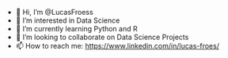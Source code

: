 - 👋 Hi, I’m @LucasFroess
- 👀 I’m interested in Data Science
- 🌱 I’m currently learning Python and R
- 💞️ I’m looking to collaborate on Data Science Projects
- 📫 How to reach me: https://www.linkedin.com/in/lucas-froes/

<!---
LucasFroess/LucasFroess is a ✨ special ✨ repository because its `README.md` (this file) appears on your GitHub profile.
You can click the Preview link to take a look at your changes.
--->
